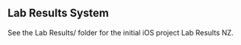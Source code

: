 Lab Results System
------------------

See the Lab Results/ folder for the initial iOS project Lab Results NZ.
